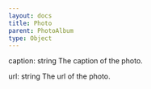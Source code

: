```yaml
---
layout: docs
title: Photo
parent: PhotoAlbum
type: Object
---
```


caption: string The caption of the photo.

url: string The url of the photo.